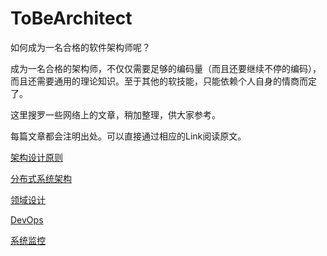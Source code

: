 # ToBeArchitect
如何成为一名合格的软件架构师呢？

成为一名合格的架构师，不仅仅需要足够的编码量（而且还要继续不停的编码），而且还需要通用的理论知识。至于其他的软技能，只能依赖个人自身的情商而定了。

这里搜罗一些网络上的文章，稍加整理，供大家参考。

每篇文章都会注明出处。可以直接通过相应的Link阅读原文。

[架构设计原则](Architect_Design.md)

[分布式系统架构](Distributed_Architect.md)

[领域设计](Domain_Design.md)

[DevOps](Dev_Ops.md)

[系统监控](System_Watching.md)

